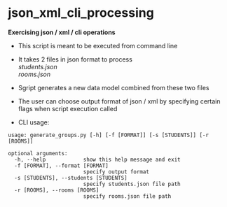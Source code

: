 # json_xml_cli_processing
**Exercising json / xml / cli operations**

- This script is meant to be executed from command line  
- It takes 2 files in json format to process  
*students.json*  
*rooms.json*  
- Sgript generates a new data model combined from these two files  
- The user can choose output format of json / xml by specifying certain flags when script execution called  

- CLI usage:  
```
usage: generate_groups.py [-h] [-f [FORMAT]] [-s [STUDENTS]] [-r [ROOMS]]

optional arguments:
  -h, --help            show this help message and exit
  -f [FORMAT], --format [FORMAT]
                        specify output format
  -s [STUDENTS], --students [STUDENTS]
                        specify students.json file path
  -r [ROOMS], --rooms [ROOMS]
                        specify rooms.json file path
```
